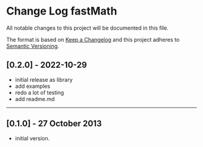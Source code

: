 # Change Log fastMath

All notable changes to this project will be documented in this file.

The format is based on [Keep a Changelog](http://keepachangelog.com/)
and this project adheres to [Semantic Versioning](http://semver.org/).


## [0.2.0] - 2022-10-29
- initial release as library
- add examples
- redo a lot of testing
- add readme.md


----

## [0.1.0] - 27 October 2013
- initial version.
